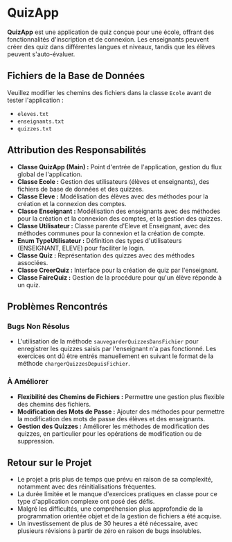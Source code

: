 # QuizApp

**QuizApp** est une application de quiz conçue pour une école, offrant des fonctionnalités d'inscription et de connexion. Les enseignants peuvent créer des quiz dans différentes langues et niveaux, tandis que les élèves peuvent s'auto-évaluer.

## Fichiers de la Base de Données
Veuillez modifier les chemins des fichiers dans la classe `Ecole` avant de tester l'application :
- `eleves.txt`
- `enseignants.txt`
- `quizzes.txt`

## Attribution des Responsabilités
- **Classe QuizApp (Main) :** Point d'entrée de l'application, gestion du flux global de l'application.
- **Classe Ecole :** Gestion des utilisateurs (élèves et enseignants), des fichiers de base de données et des quizzes.
- **Classe Eleve :** Modélisation des élèves avec des méthodes pour la création et la connexion des comptes.
- **Classe Enseignant :** Modélisation des enseignants avec des méthodes pour la création et la connexion des comptes, et la gestion des quizzes.
- **Classe Utilisateur :** Classe parente d'Eleve et Enseignant, avec des méthodes communes pour la connexion et la création de compte.
- **Enum TypeUtilisateur :** Définition des types d'utilisateurs (ENSEIGNANT, ELEVE) pour faciliter le login.
- **Classe Quiz :** Représentation des quizzes avec des méthodes associées.
- **Classe CreerQuiz :** Interface pour la création de quiz par l'enseignant.
- **Classe FaireQuiz :** Gestion de la procédure pour qu'un élève réponde à un quiz.

## Problèmes Rencontrés
### Bugs Non Résolus
- L'utilisation de la méthode `sauvegarderQuizzesDansFichier` pour enregistrer les quizzes saisis par l'enseignant n'a pas fonctionné. Les exercices ont dû être entrés manuellement en suivant le format de la méthode `chargerQuizzesDepuisFichier`.

### À Améliorer
- **Flexibilité des Chemins de Fichiers :** Permettre une gestion plus flexible des chemins des fichiers.
- **Modification des Mots de Passe :** Ajouter des méthodes pour permettre la modification des mots de passe des élèves et des enseignants.
- **Gestion des Quizzes :** Améliorer les méthodes de modification des quizzes, en particulier pour les opérations de modification ou de suppression.

## Retour sur le Projet
- Le projet a pris plus de temps que prévu en raison de sa complexité, notamment avec des réinitialisations fréquentes.
- La durée limitée et le manque d'exercices pratiques en classe pour ce type d'application complexe ont posé des défis.
- Malgré les difficultés, une compréhension plus approfondie de la programmation orientée objet et de la gestion de fichiers a été acquise.
- Un investissement de plus de 30 heures a été nécessaire, avec plusieurs révisions à partir de zéro en raison de bugs insolubles.
